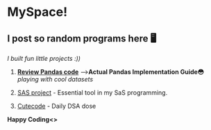 # MySpace!

## I post so random programs here 🖥️
*I built fun little projects :))* 

1. [**Review Pandas code**](https://github.com/22Ujjwal/MySpace/blob/main/pandasbrushup.ipynb) -->**Actual Pandas Implementation Guide😳** *playing with cool datasets*       
   
2. [SAS project](https://github.com/22Ujjwal/WintiML/blob/main/AssessmentQ1_program.sas) - Essential tool in my SaS programming.
3. [Cutecode](https://github.com/22Ujjwal/MySpace/blob/main/Dsa_ques.ipynb) - Daily DSA dose

**Happy Coding<>**

